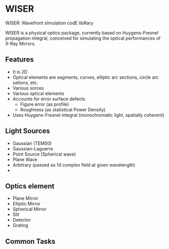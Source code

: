 # WISER
WISER: Wavefront sImulation codE libRary 

WISER is a physical optics package, currently based on Huygens-Fresnel propagation integral, conceived for simulating the optical performances of X-Ray Mirrors. 

Features
----
- It is 2D 
- Optical elements are segments, curves, elliptic arc sections, circle arc setions, etc.
- Various sorces
- Various optical elements
- Accounts for error surface defects
  - Figure error (as profile)
  - Roughness (as statistical Power Density)
- Uses Huygens-Fresnel integral (monochromatic light, spatially coherent)


Light Sources
----
- Gaussian (TEM00)
- Gaussian-Laguerre
- Point Source (Spherical wave)
- Plane Wave
- Arbitrary (passed as 1d complex field at given wavelength)
-
Optics element
----
- Plane Mirror
- Elliptic Mirror
- Spherical Mirror
- Slit
- Detector
- Grating

Common Tasks
----
